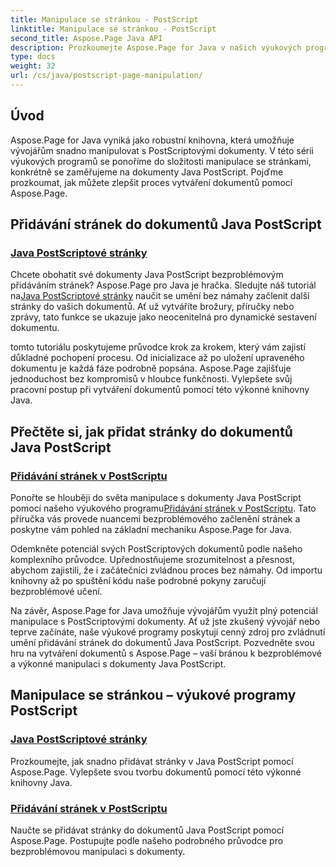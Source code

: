 ```yaml
---
title: Manipulace se stránkou - PostScript
linktitle: Manipulace se stránkou - PostScript
second_title: Aspose.Page Java API
description: Prozkoumejte Aspose.Page for Java v našich výukových programech PostScript. Snadno přidávejte stránky do dokumentů Java PostScript pomocí podrobného návodu pro bezproblémovou manipulaci.
type: docs
weight: 32
url: /cs/java/postscript-page-manipulation/
---
```


## Úvod

Aspose.Page for Java vyniká jako robustní knihovna, která umožňuje vývojářům snadno manipulovat s PostScriptovými dokumenty. V této sérii výukových programů se ponoříme do složitosti manipulace se stránkami, konkrétně se zaměřujeme na dokumenty Java PostScript. Pojďme prozkoumat, jak můžete zlepšit proces vytváření dokumentů pomocí Aspose.Page.

## Přidávání stránek do dokumentů Java PostScript

### [Java PostScriptové stránky](./add-pages1/)

 Chcete obohatit své dokumenty Java PostScript bezproblémovým přidáváním stránek? Aspose.Page pro Java je hračka. Sledujte náš tutoriál na[Java PostScriptové stránky](./add-pages1/) naučit se umění bez námahy začlenit další stránky do vašich dokumentů. Ať už vytváříte brožury, příručky nebo zprávy, tato funkce se ukazuje jako neocenitelná pro dynamické sestavení dokumentu.

tomto tutoriálu poskytujeme průvodce krok za krokem, který vám zajistí důkladné pochopení procesu. Od inicializace až po uložení upraveného dokumentu je každá fáze podrobně popsána. Aspose.Page zajišťuje jednoduchost bez kompromisů v hloubce funkčnosti. Vylepšete svůj pracovní postup při vytváření dokumentů pomocí této výkonné knihovny Java.

## Přečtěte si, jak přidat stránky do dokumentů Java PostScript

### [Přidávání stránek v PostScriptu](./add-pages2/)

 Ponořte se hlouběji do světa manipulace s dokumenty Java PostScript pomocí našeho výukového programu[Přidávání stránek v PostScriptu](./add-pages2/). Tato příručka vás provede nuancemi bezproblémového začlenění stránek a poskytne vám pohled na základní mechaniku Aspose.Page for Java.

Odemkněte potenciál svých PostScriptových dokumentů podle našeho komplexního průvodce. Upřednostňujeme srozumitelnost a přesnost, abychom zajistili, že i začátečníci zvládnou proces bez námahy. Od importu knihovny až po spuštění kódu naše podrobné pokyny zaručují bezproblémové učení.

Na závěr, Aspose.Page for Java umožňuje vývojářům využít plný potenciál manipulace s PostScriptovými dokumenty. Ať už jste zkušený vývojář nebo teprve začínáte, naše výukové programy poskytují cenný zdroj pro zvládnutí umění přidávání stránek do dokumentů Java PostScript. Pozvedněte svou hru na vytváření dokumentů s Aspose.Page – vaší bránou k bezproblémové a výkonné manipulaci s dokumenty Java PostScript.
## Manipulace se stránkou – výukové programy PostScript
### [Java PostScriptové stránky](./add-pages1/)
Prozkoumejte, jak snadno přidávat stránky v Java PostScript pomocí Aspose.Page. Vylepšete svou tvorbu dokumentů pomocí této výkonné knihovny Java.
### [Přidávání stránek v PostScriptu](./add-pages2/)
Naučte se přidávat stránky do dokumentů Java PostScript pomocí Aspose.Page. Postupujte podle našeho podrobného průvodce pro bezproblémovou manipulaci s dokumenty.